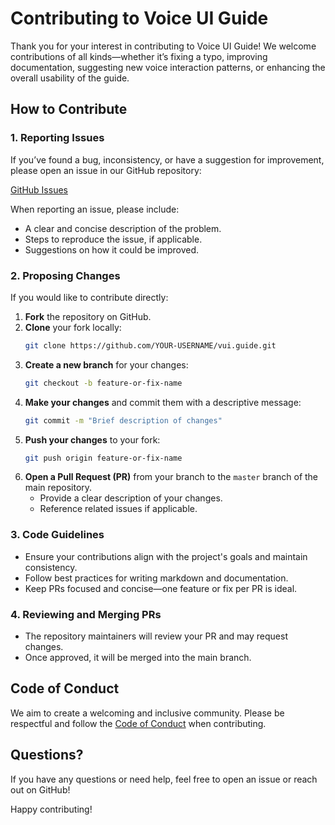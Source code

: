 # Contributing to Voice UI Guide

Thank you for your interest in contributing to Voice UI Guide! We welcome contributions of all kinds—whether it’s fixing a typo, improving documentation, suggesting new voice interaction patterns, or enhancing the overall usability of the guide.

## How to Contribute

### 1. Reporting Issues
If you’ve found a bug, inconsistency, or have a suggestion for improvement, please open an issue in our GitHub repository:

[GitHub Issues](https://github.com/larsmaeder/vui.guide/issues)

When reporting an issue, please include:
- A clear and concise description of the problem.
- Steps to reproduce the issue, if applicable.
- Suggestions on how it could be improved.

### 2. Proposing Changes
If you would like to contribute directly:
1. **Fork** the repository on GitHub.
2. **Clone** your fork locally:
   ```sh
   git clone https://github.com/YOUR-USERNAME/vui.guide.git
   ```
3. **Create a new branch** for your changes:
   ```sh
   git checkout -b feature-or-fix-name
   ```
5. **Make your changes** and commit them with a descriptive message:
   ```sh
   git commit -m "Brief description of changes"
   ```
6. **Push your changes** to your fork:
   ```sh
   git push origin feature-or-fix-name
   ```
7. **Open a Pull Request (PR)** from your branch to the `master` branch of the main repository.
   - Provide a clear description of your changes.
   - Reference related issues if applicable.

### 3. Code Guidelines
- Ensure your contributions align with the project's goals and maintain consistency.
- Follow best practices for writing markdown and documentation.
- Keep PRs focused and concise—one feature or fix per PR is ideal.

### 4. Reviewing and Merging PRs
- The repository maintainers will review your PR and may request changes.
- Once approved, it will be merged into the main branch.

## Code of Conduct
We aim to create a welcoming and inclusive community. Please be respectful and follow the [Code of Conduct](CODE_OF_CONDUCT.md) when contributing.

## Questions?
If you have any questions or need help, feel free to open an issue or reach out on GitHub!

Happy contributing!
